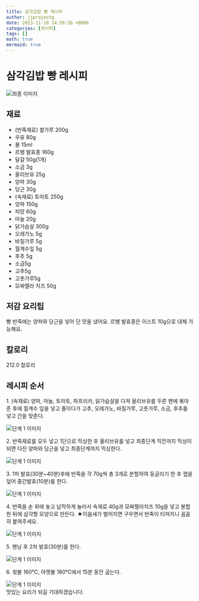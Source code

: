 ```yaml
---
title: 삼각김밥 빵 레시피
author: jjprojectg
date: 2023-11-10 14:59:26 +0000
categories: [레시피]
tags: []
math: true
mermaid: true
---
```

<meta name="og:type" content="website"/>
<meta charset="UTF-8"/>
<div class="header">
  <h1>삼각김밥 빵 레시피</h1>
</div>

<div class="container my-4">
  <div class="row">
    <div class="col-12 col-md-6">
      <div class="recipe-image">
        <img src="http://www.foodsafetykorea.go.kr/uploadimg/20210129/20210129053949_1611909589857.jpg" class="step-image" alt="최종 이미지"/>
      </div>
    </div>
    <div class="col-12 col-md-6">
      <div class="ingredients">
        <h2>재료</h2>
        <ul class="card">
          <li> (반죽재료) 쌀가루 200g </li>
          <li>  우유 80g </li>
          <li>  물 15ml </li>
          <li>  르뱅 발효종 160g </li>
          <li>  달걀 50g(1개) </li>
          <li>  소금 3g </li>
          <li>  올리브유 25g </li>
          <li>  양파 30g </li>
          <li>  당근 30g </li>
          <li> (속재료) 토마토 250g </li>
          <li>  양파 150g </li>
          <li>  피망 60g </li>
          <li>  마늘 20g </li>
          <li>  닭가슴살 300g </li>
          <li>  오레가노 5g </li>
          <li>  바질가루 5g </li>
          <li>  월계수잎 5g </li>
          <li>  후추 5g </li>
          <li>  소금5g </li>
          <li>  고추5g </li>
          <li>  고춧가루5g </li>
          <li> 모짜렐라 치즈 50g </li>
</ul>
      </div>
    </div>
    <div class="col-12 col-md-6">
      <div class="ingredients">
        <h2>저감 요리팁</h2>
        <div class="card"> 
          <p>
            빵 반죽에는 양파와 당근을 넣어 단 맛을 냈어요.
르뱅 발효종은 이스트 10g으로 대체 가능해요.
          </p>
        </div>
      </div>
      <div class="ingredients">
        <h2>칼로리</h2>
        <div class="card"> 
          <p>
            212.0 칼로리
          </p>
        </div>
      </div>
    </div>
  </div>

  <h2 class="my-4">레시피 순서</h2>
  <div class="card recipe-card">
    <div class="card-body recipe-step">
      <p class="card-text step-description">1. (속재료) 양파, 마늘, 토마토, 파프리카, 닭가슴살을 다져 올리브유를 두른 팬에 볶아준 후에 월계수 잎을 넣고 졸이다가 고추, 오레가노, 바질가루, 고춧가루, 소금, 후추를 넣고 간을 맞춘다.</p>
      <img src="http://www.foodsafetykorea.go.kr/uploadimg/20210129/20210129054204_1611909724402.jpg" alt="단계 1 이미지" class="step-image"/>
    </div>
  </div>
  <div class="card recipe-card">
    <div class="card-body recipe-step">
      <p class="card-text step-description">2. 반죽재료를 모두 넣고 1단으로 믹싱한 후 올리브유를 넣고 최종단계 직전까지 믹싱이 되면 다진 양파와 당근을 넣고 최종단계까지 믹싱한다.</p>
      <img src="http://www.foodsafetykorea.go.kr/uploadimg/20210129/20210129054426_1611909866869.jpg" alt="단계 1 이미지" class="step-image"/>
    </div>
  </div>
  <div class="card recipe-card">
    <div class="card-body recipe-step">
      <p class="card-text step-description">3. 1차 발효(30분~40분)후에 반죽을 각 70g씩 총 3개로 분할하여 둥글리기 한 후 랩을 덮어 중간발효(10분)를 한다.</p>
      <img src="http://www.foodsafetykorea.go.kr/uploadimg/20210129/20210129055258_1611910378459.jpg" alt="단계 1 이미지" class="step-image"/>
    </div>
  </div>
  <div class="card recipe-card">
    <div class="card-body recipe-step">
      <p class="card-text step-description">4. 반죽을 손 위에 놓고 납작하게 눌러서 속재료 40g과 모짜렐라치즈 10g을 넣고 봉합 한 뒤에 삼각형 모양으로 만든다.
★이음새가 벌어지면 구우면서 반죽이 터져지니 꼼꼼히 붙여주세요.</p>
      <img src="http://www.foodsafetykorea.go.kr/uploadimg/20210129/20210129055315_1611910395064.jpg" alt="단계 1 이미지" class="step-image"/>
    </div>
  </div>
  <div class="card recipe-card">
    <div class="card-body recipe-step">
      <p class="card-text step-description">5. 팬닝 후 2차 발효(30분)를 한다.</p>
      <img src="http://www.foodsafetykorea.go.kr/uploadimg/20210129/20210129055326_1611910406766.jpg" alt="단계 1 이미지" class="step-image"/>
    </div>
  </div>
  <div class="card recipe-card">
    <div class="card-body recipe-step">
      <p class="card-text step-description">6. 윗불 160℃, 아랫불 180℃에서 15분 동안 굽는다.</p>
      <img src="http://www.foodsafetykorea.go.kr/uploadimg/20210129/20210129055338_1611910418977.jpg" alt="단계 1 이미지" class="step-image"/>
    </div>
  </div>

</div>
맛있는 요리가 되길 기대하겠습니다.
